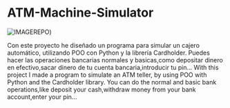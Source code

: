 # ATM-Machine-Simulator

![IMAGEREPO](https://github.com/ADRIDEV2024/ATM-Machine-Simulator/assets/163412333/80e4af99-1430-4671-9cb5-bb53318e65a0))

Con este proyecto he diseñado un programa para simular un cajero automático, utilizando POO con Python y la librería Cardholder. Puedes hacer las operaciones bancarias normales y basicas,como depositar dinero en efectivo,sacar dinero de tu cuenta bancaria,introducir tu pin...
With this project I made a program to simulate an ATM teller, by using POO with Python and the Cardholder library. You can do the normal and basic bank operations,like deposit your cash,withdraw money from your bank account,enter your pin...

